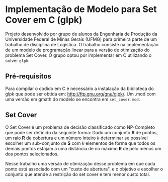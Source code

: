 # Implementação de Modelo para Set Cover em C (glpk)

Projeto desenvolvido por grupo de alunos da Engenharia de Produção da Universidade Federal de Minas Gerais (UFMG) para primeira parte de um trabalho de disciplina de Logistica. O trabalho consiste na implementação de um modelo de programação linear para a versão de otimização do problema Set Cover. O grupo optou por implementar em C utilizando o solver `glpk`.

## Pré-requisitos

Para compilar o códido em C é necessário a instalação da biblioteca do glpk que pode ser obtida em: http://ftp.gnu.org/gnu/glpk/. Um .mod com uma versão em gmath do modelo se encontra em `set_cover.mod`.

## Set Cover
O Set Cover é um problema de decisão classificado como NP-Completo que pode ser definido da seguinte forma:
Dado um conjunto **S** de pontos, um raio **R** de cobertura e um número inteiro *k* determinar se  possível escolher um sub-conjunto de **S** com *k* elementos de forma que todos os demais pontos estajam a uma distância de no máximo **R** de pelo menos um dos pontos selecionados.

Nesse trabalho uma versão de otimização desse problema em que cada ponto está associado com um "custo de abertura", e o objetivo e escolher o conjunto que atende a restrição do set cover e tem menor custo total.
